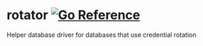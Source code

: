 # rotator [![Go Reference](https://pkg.go.dev/badge/github.com/ClavinJune/rotator.svg)](https://pkg.go.dev/github.com/ClavinJune/rotator)
Helper database driver for databases that use credential rotation
